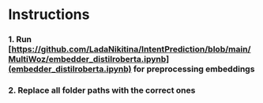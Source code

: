 # Instructions
### 1. Run [https://github.com/LadaNikitina/IntentPrediction/blob/main/MultiWoz/embedder_distilroberta.ipynb](embedder_distilroberta.ipynb) for preprocessing embeddings
### 2. Replace all folder paths with the correct ones
